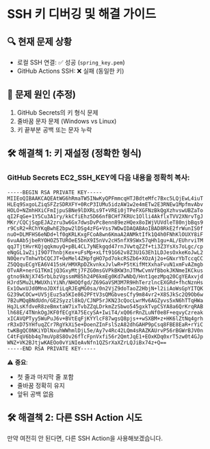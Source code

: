 # SSH 키 디버깅 및 해결 가이드

## 🔍 현재 문제 상황
- 로컬 SSH 연결: ✅ 성공 (`spring_key.pem`)
- GitHub Actions SSH: ❌ 실패 (동일한 키)

## 🎯 문제 원인 (추정)
1. GitHub Secrets의 키 형식 문제
2. 줄바꿈 문자 문제 (Windows vs Linux)
3. 키 끝부분 공백 또는 문자 누락

## 🛠️ 해결책 1: 키 재설정 (정확한 형식)

### GitHub Secrets EC2_SSH_KEY에 다음 내용을 정확히 복사:

```
-----BEGIN RSA PRIVATE KEY-----
MIIEoQIBAAKCAQEAtWG6hRmaTW5INwKyQPFmmcqHTJBdteMfc7Bxc5LQjEwL4iuT
HLEq9SxgoLZiqSFZzSDRXFY+0RcP3IUMu5idzAW1w2e4mETw2E3RNEw1MpfmvAbv
HOLO+NZmhHXiCFmIjpuSBNe9lDXRLs9T+VREi0jTPeFXGFNzBkQgXzhvswUBZaTo
qI2FqGe+1Y5Cu3A1ry/kkCfiEhz5D66nfBCHf7KRUc1Olli4AkflxTVV2XNrvTgJ
MKr/CQCjSqpEJA2zru3w6Gx7dwsDvPc8enn89ezHQex8oIWjVUVdleT80njbBqs9
r9CsR2+RChYKqBwhE2bpw2lDSg4zFG+Vss7WDwIDAQABAoIBAD8RkE2frWunIS0f
nuO+DLMFHS6eNDd+lf0gKRLKxgFCoA8wn6KmaA2ANMktIfk1Q4h0FNhKlOUXY8iF
6vuAAb5jbeRYOHOZ5TUROeE5bnX9I5nVv2cH5nfX9SWx57qHh1gu+AL/EUhrviTM
qqJTjtHvrKQjqqkmuyQ+pBL4CL7yNEkgqd47rnJVwtqZZf+ti3Z3YsXs7oLgc/cp
eNgGL1wZijI9O7ThnbjKex+uFsMp+xLft91G62v8Z3U1G3Eh1LDJesOxkeKoJwL2
N0QervTmhwYbCQCJT+OeMel4ZHpfgHO7pd7okcRSZb6+XOzAj2o+GNxrYbTccqCC
Z5QQquECgYEA6V415sH/HMXRpDZkvnkxJvlwR+P5tKifMtXxhaFvuN1xmFvAZmgb
OTvAR+nerG1TKmIjQ3GxyMtj7FZG0msGVPkBKW3nJTMwCvmVfBbokJKNmeIKCkus
gtno9kNjX745rbLbzVgssmM85h24P6kmEg0Kd7wNbQ/Hnt1qezMpq20CgYEAxvjd
HJrd5Mu2LMWUXhiYiNh/NHOQfgd/Z69GaVSM3M7R9HhTerzlncEXGRd+fhcNznHs
Ex1OwxUJd0MnoJDXfiLqRJEqMG0sa/0n2VjZ9doTaoZ2HbjN+l2iiAoWsGpYITQK
G239wCOCw+UV5jEuz5a5KIe862PFtV3sQMGbvesCfy9m84vr2+X8SJkSc2Q9Ob6w
7B2uMQqBNdUdn/GE2Syzzl8kQ/CJNP5rJKN23cQocLwrMv6AGZyvs5xN6hTTqHWa
HqJLsKfdveR8zeBmxtaW7ixTvbZZqLDrkmZzSbwo545gxkTvpCSYA8a6QrKrqRAB
lh68E/4TNnkOgJKF0fECgYA75EcySA+IwiT4/xQ06rRnZLuNf0e8F+eqvyCzreak
xICAVQPTyy5WuPuJ6v+BVtEqFjKYYlcF87wgsQ8pjs++wSXBM+z+HK6lZtNq4grh
rR3xD75YHfuqZCr7RgYkXi5e+DoenZInFslSzA82dhGAHP9pCsq8FBE8EaR+rYiC
twKBgQC0NKiYDlNxuhWWhmlDjL5e/Ay7v4Rc42LQm4sRAZKAUrvP56rBGWrBJV0n
C4tFqV6bb4q7muVp8S8Ov26fTcFpnVxfi56r2QmtJqE1+EOxKDq0xrT5zw0t4GJp
WNZ+VK2BJtjwKAEOo0vYiNIeAvNfn1QZSrXaXZrLQJiBx74z+Q==
-----END RSA PRIVATE KEY-----
```

⚠️ **중요**: 
- 첫 줄과 마지막 줄 포함
- 줄바꿈 정확히 유지
- 앞뒤 공백 없음

## 🛠️ 해결책 2: 다른 SSH Action 시도

만약 여전히 안 된다면, 다른 SSH Action을 사용해보겠습니다.
